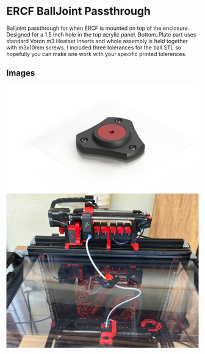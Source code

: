 # ERCF BallJoint Passthrough
Balljoint passthrough for when ERCF is mounted on top of the enclosure. Designed for a 1.5 inch hole in the top acrylic panel. Bottom_Plate part uses standard Voron m3 Heatset inserts and whole assembly is held together with m3x10mm screws. I included three tolerances for the ball STL so hopefully you can make one work with your specific printed tolerences.  

## Images
![Render](/Images/Render.png)  
![Installed on Printer](/Images/Installed_on_printer.jpg)
